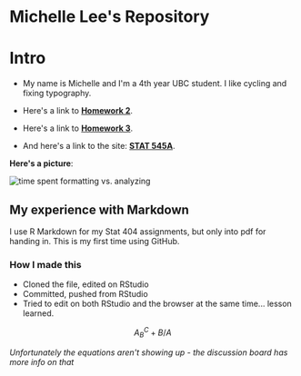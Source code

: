 Michelle Lee's Repository
==========================
# Intro

* My name is Michelle and I'm a 4th year UBC student. I like cycling and fixing typography.

* Here's a link to **[Homework 2](https://github.com/STAT545-UBC/zz_michelle_lee-coursework/tree/master/HW2)**.

* Here's a link to **[Homework 3](https://github.com/STAT545-UBC/zz_michelle_lee-coursework/tree/master/HW3)**.

* And here's a link to the site: **[STAT 545A](http://stat545-ubc.github.io/hw01_edit-README.html)**.


**Here's a picture**: 

![time spent formatting vs. analyzing](http://fosslien.com/analyst/seven.png)


## My experience with Markdown

I use R Markdown for my Stat 404 assignments, but only into pdf for handing in. This is my first time using GitHub. 

### How I made this

* Cloned the file, edited on RStudio
* Committed, pushed from RStudio
* Tried to edit on both RStudio and the browser at the same time... lesson learned. 

$$ A_B^C + B/A $$

*Unfortunately the equations aren't showing up - the discussion board has more info on that*

